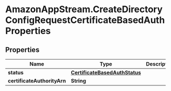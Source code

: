 # AmazonAppStream.CreateDirectoryConfigRequestCertificateBasedAuthProperties

## Properties

Name | Type | Description | Notes
------------ | ------------- | ------------- | -------------
**status** | [**CertificateBasedAuthStatus**](CertificateBasedAuthStatus.md) |  | [optional] 
**certificateAuthorityArn** | **String** |  | [optional] 


